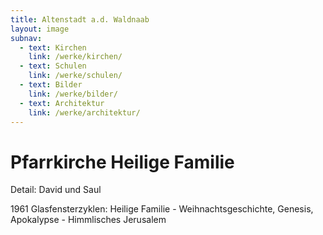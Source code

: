 ```yaml
---
title: Altenstadt a.d. Waldnaab
layout: image
subnav:
  - text: Kirchen
    link: /werke/kirchen/
  - text: Schulen
    link: /werke/schulen/
  - text: Bilder
    link: /werke/bilder/
  - text: Architektur
    link: /werke/architektur/
---
```


# Pfarrkirche Heilige Familie

  Detail: David und Saul

1961 Glasfensterzyklen: Heilige Familie - Weihnachtsgeschichte, Genesis, Apokalypse - Himmlisches Jerusalem
